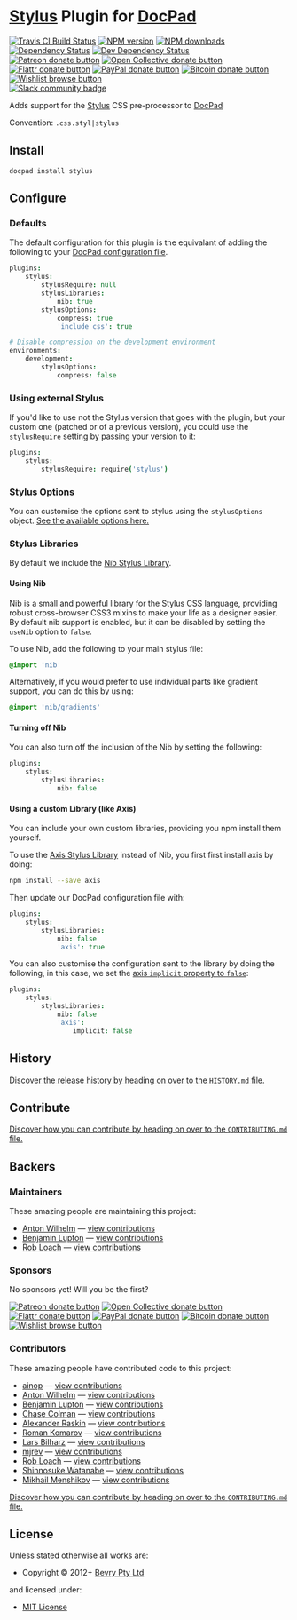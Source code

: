 # [Stylus](http://learnboost.github.io/stylus/) Plugin for [DocPad](http://docpad.org)

<!-- BADGES/ -->

<span class="badge-travisci"><a href="http://travis-ci.org/docpad/docpad-plugin-stylus" title="Check this project's build status on TravisCI"><img src="https://img.shields.io/travis/docpad/docpad-plugin-stylus/master.svg" alt="Travis CI Build Status" /></a></span>
<span class="badge-npmversion"><a href="https://npmjs.org/package/docpad-plugin-stylus" title="View this project on NPM"><img src="https://img.shields.io/npm/v/docpad-plugin-stylus.svg" alt="NPM version" /></a></span>
<span class="badge-npmdownloads"><a href="https://npmjs.org/package/docpad-plugin-stylus" title="View this project on NPM"><img src="https://img.shields.io/npm/dm/docpad-plugin-stylus.svg" alt="NPM downloads" /></a></span>
<span class="badge-daviddm"><a href="https://david-dm.org/docpad/docpad-plugin-stylus" title="View the status of this project's dependencies on DavidDM"><img src="https://img.shields.io/david/docpad/docpad-plugin-stylus.svg" alt="Dependency Status" /></a></span>
<span class="badge-daviddmdev"><a href="https://david-dm.org/docpad/docpad-plugin-stylus#info=devDependencies" title="View the status of this project's development dependencies on DavidDM"><img src="https://img.shields.io/david/dev/docpad/docpad-plugin-stylus.svg" alt="Dev Dependency Status" /></a></span>
<br class="badge-separator" />
<span class="badge-patreon"><a href="https://patreon.com/bevry" title="Donate to this project using Patreon"><img src="https://img.shields.io/badge/patreon-donate-yellow.svg" alt="Patreon donate button" /></a></span>
<span class="badge-opencollective"><a href="https://opencollective.com/bevry" title="Donate to this project using Open Collective"><img src="https://img.shields.io/badge/open%20collective-donate-yellow.svg" alt="Open Collective donate button" /></a></span>
<span class="badge-flattr"><a href="https://flattr.com/profile/balupton" title="Donate to this project using Flattr"><img src="https://img.shields.io/badge/flattr-donate-yellow.svg" alt="Flattr donate button" /></a></span>
<span class="badge-paypal"><a href="https://bevry.me/paypal" title="Donate to this project using Paypal"><img src="https://img.shields.io/badge/paypal-donate-yellow.svg" alt="PayPal donate button" /></a></span>
<span class="badge-bitcoin"><a href="https://bevry.me/bitcoin" title="Donate once-off to this project using Bitcoin"><img src="https://img.shields.io/badge/bitcoin-donate-yellow.svg" alt="Bitcoin donate button" /></a></span>
<span class="badge-wishlist"><a href="https://bevry.me/wishlist" title="Buy an item on our wishlist for us"><img src="https://img.shields.io/badge/wishlist-donate-yellow.svg" alt="Wishlist browse button" /></a></span>
<br class="badge-separator" />
<span class="badge-slackin"><a href="https://slack.bevry.me" title="Join this project's slack community"><img src="https://slack.bevry.me/badge.svg" alt="Slack community badge" /></a></span>

<!-- /BADGES -->


Adds support for the [Stylus](http://learnboost.github.io/stylus/) CSS pre-processor to [DocPad](http://docpad.org)

Convention:  `.css.styl|stylus`


## Install

```
docpad install stylus
```


## Configure

### Defaults

The default configuration for this plugin is the equivalant of adding the following to your [DocPad configuration file](http://docpad.org/docs/config).

``` coffee
plugins:
	stylus:
		stylusRequire: null
		stylusLibraries:
			nib: true
		stylusOptions:
			compress: true
			'include css': true

# Disable compression on the development environment
environments:
	development:
		stylusOptions:
			compress: false
```

### Using external Stylus
If you'd like to use not the Stylus version that goes with the plugin, but your custom one (patched or of a previous version), you could use the `stylusRequire` setting by passing your version to it:

``` coffee
plugins:
	stylus:
		stylusRequire: require('stylus')
```

### Stylus Options
You can customise the options sent to stylus using the `stylusOptions` object. [See the available options here.](http://learnboost.github.io/stylus/docs/js.html)


### Stylus Libraries
By default we include the  [Nib Stylus Library](http://visionmedia.github.io/nib/).

#### Using Nib

Nib is a small and powerful library for the Stylus CSS language, providing robust cross-browser CSS3 mixins to make your life as a designer easier. By default nib support is enabled, but it can be disabled by setting the `useNib` option to `false`.

To use Nib, add the following to your main stylus file:
```css
@import 'nib'
```

Alternatively, if you would prefer to use individual parts like gradient support, you can do this by using:
```css
@import 'nib/gradients'
```

#### Turning off Nib

You can also turn off the inclusion of the Nib by setting the following:

``` coffee
plugins:
	stylus:
		stylusLibraries:
			nib: false
```


#### Using a custom Library (like Axis)

You can include your own custom libraries, providing you npm install them yourself.

To use the [Axis Stylus Library](http://roots.cx/axis/) instead of Nib, you first first install axis by doing:

``` bash
npm install --save axis
```

Then update our DocPad configuration file with:

``` coffee
plugins:
	stylus:
		stylusLibraries:
			nib: false
			'axis': true
```

You can also customise the configuration sent to the library by doing the following, in this case, we set the [axis `implicit` property to `false`](https://github.com/jenius/axis#usage):

``` coffee
plugins:
	stylus:
		stylusLibraries:
			nib: false
			'axis':
				implicit: false
```


<!-- HISTORY/ -->

<h2>History</h2>

<a href="https://github.com/docpad/docpad-plugin-stylus/blob/master/HISTORY.md#files">Discover the release history by heading on over to the <code>HISTORY.md</code> file.</a>

<!-- /HISTORY -->


<!-- CONTRIBUTE/ -->

<h2>Contribute</h2>

<a href="https://github.com/docpad/docpad-plugin-stylus/blob/master/CONTRIBUTING.md#files">Discover how you can contribute by heading on over to the <code>CONTRIBUTING.md</code> file.</a>

<!-- /CONTRIBUTE -->


<!-- BACKERS/ -->

<h2>Backers</h2>

<h3>Maintainers</h3>

These amazing people are maintaining this project:

<ul><li><a href="https://github.com/timaschew">Anton Wilhelm</a> — <a href="https://github.com/docpad/docpad-plugin-stylus/commits?author=timaschew" title="View the GitHub contributions of Anton Wilhelm on repository docpad/docpad-plugin-stylus">view contributions</a></li>
<li><a href="http://balupton.com">Benjamin Lupton</a> — <a href="https://github.com/docpad/docpad-plugin-stylus/commits?author=balupton" title="View the GitHub contributions of Benjamin Lupton on repository docpad/docpad-plugin-stylus">view contributions</a></li>
<li><a href="http://robloach.net">Rob Loach</a> — <a href="https://github.com/docpad/docpad-plugin-stylus/commits?author=RobLoach" title="View the GitHub contributions of Rob Loach on repository docpad/docpad-plugin-stylus">view contributions</a></li></ul>

<h3>Sponsors</h3>

No sponsors yet! Will you be the first?

<span class="badge-patreon"><a href="https://patreon.com/bevry" title="Donate to this project using Patreon"><img src="https://img.shields.io/badge/patreon-donate-yellow.svg" alt="Patreon donate button" /></a></span>
<span class="badge-opencollective"><a href="https://opencollective.com/bevry" title="Donate to this project using Open Collective"><img src="https://img.shields.io/badge/open%20collective-donate-yellow.svg" alt="Open Collective donate button" /></a></span>
<span class="badge-flattr"><a href="https://flattr.com/profile/balupton" title="Donate to this project using Flattr"><img src="https://img.shields.io/badge/flattr-donate-yellow.svg" alt="Flattr donate button" /></a></span>
<span class="badge-paypal"><a href="https://bevry.me/paypal" title="Donate to this project using Paypal"><img src="https://img.shields.io/badge/paypal-donate-yellow.svg" alt="PayPal donate button" /></a></span>
<span class="badge-bitcoin"><a href="https://bevry.me/bitcoin" title="Donate once-off to this project using Bitcoin"><img src="https://img.shields.io/badge/bitcoin-donate-yellow.svg" alt="Bitcoin donate button" /></a></span>
<span class="badge-wishlist"><a href="https://bevry.me/wishlist" title="Buy an item on our wishlist for us"><img src="https://img.shields.io/badge/wishlist-donate-yellow.svg" alt="Wishlist browse button" /></a></span>

<h3>Contributors</h3>

These amazing people have contributed code to this project:

<ul><li><a href="https://github.com/ainop">ainop</a> — <a href="https://github.com/docpad/docpad-plugin-stylus/commits?author=ainop" title="View the GitHub contributions of ainop on repository docpad/docpad-plugin-stylus">view contributions</a></li>
<li><a href="https://github.com/timaschew">Anton Wilhelm</a> — <a href="https://github.com/docpad/docpad-plugin-stylus/commits?author=timaschew" title="View the GitHub contributions of Anton Wilhelm on repository docpad/docpad-plugin-stylus">view contributions</a></li>
<li><a href="http://balupton.com">Benjamin Lupton</a> — <a href="https://github.com/docpad/docpad-plugin-stylus/commits?author=balupton" title="View the GitHub contributions of Benjamin Lupton on repository docpad/docpad-plugin-stylus">view contributions</a></li>
<li><a href="https://github.com/chase">Chase Colman</a> — <a href="https://github.com/docpad/docpad-plugin-stylus/commits?author=chase" title="View the GitHub contributions of Chase Colman on repository docpad/docpad-plugin-stylus">view contributions</a></li>
<li><a href="http://phpguide.co.il">Alexander Raskin</a> — <a href="https://github.com/docpad/docpad-plugin-stylus/commits?author=intval" title="View the GitHub contributions of Alexander Raskin on repository docpad/docpad-plugin-stylus">view contributions</a></li>
<li><a href="http://kizu.ru/en/">Roman Komarov</a> — <a href="https://github.com/docpad/docpad-plugin-stylus/commits?author=kizu" title="View the GitHub contributions of Roman Komarov on repository docpad/docpad-plugin-stylus">view contributions</a></li>
<li><a href="http://rplan.com">Lars Bilharz</a> — <a href="https://github.com/docpad/docpad-plugin-stylus/commits?author=lbilharz" title="View the GitHub contributions of Lars Bilharz on repository docpad/docpad-plugin-stylus">view contributions</a></li>
<li><a href="https://github.com/mjrev">mjrev</a> — <a href="https://github.com/docpad/docpad-plugin-stylus/commits?author=mjrev" title="View the GitHub contributions of mjrev on repository docpad/docpad-plugin-stylus">view contributions</a></li>
<li><a href="http://robloach.net">Rob Loach</a> — <a href="https://github.com/docpad/docpad-plugin-stylus/commits?author=RobLoach" title="View the GitHub contributions of Rob Loach on repository docpad/docpad-plugin-stylus">view contributions</a></li>
<li><a href="http://shinnn.github.io">Shinnosuke Watanabe</a> — <a href="https://github.com/docpad/docpad-plugin-stylus/commits?author=shinnn" title="View the GitHub contributions of Shinnosuke Watanabe on repository docpad/docpad-plugin-stylus">view contributions</a></li>
<li><a href="https://github.com/ixth">Mikhail Menshikov</a> — <a href="https://github.com/docpad/docpad-plugin-stylus/commits?author=ixth" title="View the GitHub contributions of Mikhail Menshikov on repository docpad/docpad-plugin-stylus">view contributions</a></li></ul>

<a href="https://github.com/docpad/docpad-plugin-stylus/blob/master/CONTRIBUTING.md#files">Discover how you can contribute by heading on over to the <code>CONTRIBUTING.md</code> file.</a>

<!-- /BACKERS -->


<!-- LICENSE/ -->

<h2>License</h2>

Unless stated otherwise all works are:

<ul><li>Copyright &copy; 2012+ <a href="http://bevry.me">Bevry Pty Ltd</a></li></ul>

and licensed under:

<ul><li><a href="http://spdx.org/licenses/MIT.html">MIT License</a></li></ul>

<!-- /LICENSE -->
